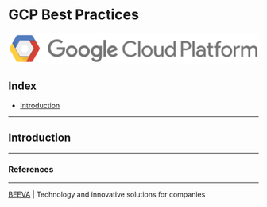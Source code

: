 # GCP Best Practices

![GCP ](static/gcp.png  "GCP Best Practices")

## Index

* [Introduction](#introduction)


---
## Introduction




---

### References




___

[BEEVA](https://www.beeva.com) | Technology and innovative solutions for companies

